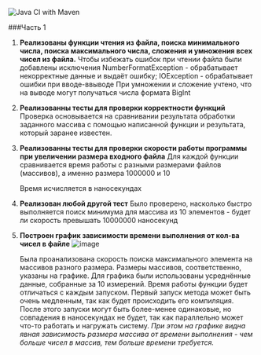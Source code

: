 ![Java CI with Maven](https://github.com/Salarionhell/TZ2/actions/workflows/maven.yml/badge.svg)

###Часть 1

1) **Реализованы функции чтения из файла, поиска минимального числа, поиска максимального числа, сложения и умножения всех чисел из файла.**
   Чтобы избежать ошибок при чтении файла были добавлены исключения NumberFormatException - обрабатывает некорректные данные и выдаёт ошибку; IOException - обрабатывает ошибки при вводе-ввыводе
   При умножении и сложение учтено, что на выводе могут получаться числа формата BigInt
   
3) **Реализованны тесты для проверки корректности функций**
   Проверка основывается на сравнивании результата обработки заданного массива с помощью написанной функции и результата, который заранее известен.
   
4) **Реализованны тесты для проверки скорости работы программы при увеличении размера входного файла**
   Для каждой функции сравнивается время работы с разными размерами файлов (массивов), а именно размера 1000000 и 10
   
   Время исчисляется в наносекундах
5) **Реализован любой другой тест**
   Было проверено, насколько быстро выполняется поиск минимума для массива из 10 элементов - будет ли скорость превышать 10000000 наносекунд
   
6) **Построен график зависимости времени выполнения от кол-ва чисел в файле**
   ![image](https://github.com/Salarionhell/TZ2/assets/150520413/036f9497-81ad-44c1-9e3d-57639a2ff547)

   Была проанализована скорость поиска максимального элемента на массивов разного размера. Размеры массивов, соответственно, указаны на графике.
   Для графика были использованы усреднённые данные, собранные за 10 измерений. Время работы функции будет отличаться с каждым запуском. Первый запуск метода может быть очень медленным, так как будет
   происходить его компиляция. После этого запуски могут быть более-менее одинаковые, но совпадения в наносекундах не будет, так как параллельно может что-то работать и нагружать систему.
   *При этом на графике видна явная зависимость размера массива от времени выполнения - чем больше чисел в массив, тем больше времени требуется.*
   
   
   
   

   
